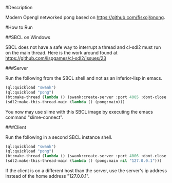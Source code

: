 #Description

Modern Opengl networked pong based on https://github.com/fisxoj/pnong.

#How to Run

##SBCL on Windows

SBCL does not have a safe way to interrupt a thread and cl-sdl2 must run on the main thread. Here is the work around found at https://github.com/lispgames/cl-sdl2/issues/23

###Server

Run the following from the SBCL shell and not as an inferior-lisp in emacs.

```lisp
(ql:quickload "swank")
(ql:quickload "pong")
(bt:make-thread (lambda () (swank:create-server :port 4005 :dont-close t)))
(sdl2:make-this-thread-main (lambda () (pong:main)))
```

You now may use slime with this SBCL image by executing the emacs command "slime-connect".

###Client

Run the following in a second SBCL instance shell.

```lisp
(ql:quickload "swank")
(ql:quickload "pong")
(bt:make-thread (lambda () (swank:create-server :port 4006 :dont-close t)))
(sdl2:make-this-thread-main (lambda () (pong:main nil "127.0.0.1")))
```

If the client is on a different host than the server, use the server's ip address instead of the home address "127.0.0.1".